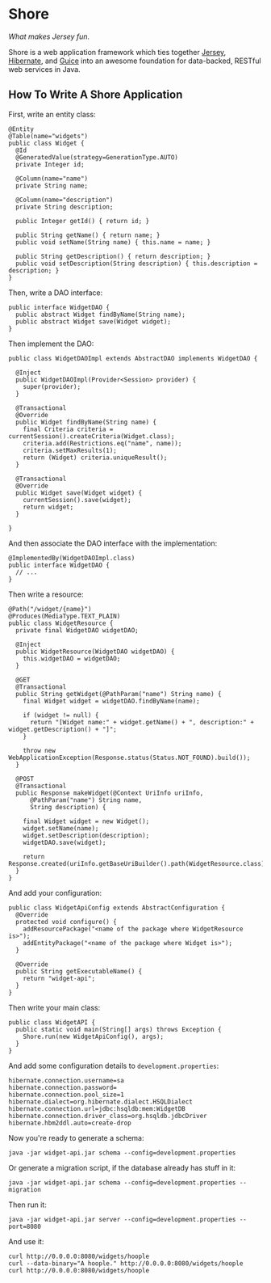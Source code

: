 Shore
=====

*What makes Jersey fun.*

Shore is a web application framework which ties together
[Jersey](https://jersey.dev.java.net/), [Hibernate](https://www.hibernate.org/),
and [Guice](http://code.google.com/p/google-guice/) into an awesome foundation
for data-backed, RESTful web services in Java.

How To Write A Shore Application
--------------------------------

First, write an entity class:

    @Entity
    @Table(name="widgets")
    public class Widget {
      @Id
      @GeneratedValue(strategy=GenerationType.AUTO)
      private Integer id;
  
      @Column(name="name")
      private String name;
  
      @Column(name="description")
      private String description;
  
      public Integer getId() { return id; }
  
      public String getName() { return name; }
      public void setName(String name) { this.name = name; }
  
      public String getDescription() { return description; }
      public void setDescription(String description) { this.description = description; }
    }

Then, write a DAO interface:
    
    public interface WidgetDAO {
      public abstract Widget findByName(String name);
      public abstract Widget save(Widget widget);
    }

Then implement the DAO:
    
    public class WidgetDAOImpl extends AbstractDAO implements WidgetDAO {

      @Inject
      public WidgetDAOImpl(Provider<Session> provider) {
        super(provider);
      }

      @Transactional
      @Override
      public Widget findByName(String name) {
        final Criteria criteria = currentSession().createCriteria(Widget.class);
        criteria.add(Restrictions.eq("name", name));
        criteria.setMaxResults(1);
        return (Widget) criteria.uniqueResult();
      }

      @Transactional
      @Override
      public Widget save(Widget widget) {
        currentSession().save(widget);
        return widget;
      }
      
    }
    
And then associate the DAO interface with the implementation:
    
    @ImplementedBy(WidgetDAOImpl.class)
    public interface WidgetDAO {
      // ...
    }

Then write a resource:
    
    @Path("/widget/{name}")
    @Produces(MediaType.TEXT_PLAIN)
    public class WidgetResource {
      private final WidgetDAO widgetDAO;

      @Inject
      public WidgetResource(WidgetDAO widgetDAO) {
        this.widgetDAO = widgetDAO;
      }

      @GET
      @Transactional
      public String getWidget(@PathParam("name") String name) {
        final Widget widget = widgetDAO.findByName(name);

        if (widget != null) {
          return "[Widget name:" + widget.getName() + ", description:" + widget.getDescription() + "]";
        }

        throw new WebApplicationException(Response.status(Status.NOT_FOUND).build());
      }

      @POST
      @Transactional
      public Response makeWidget(@Context UriInfo uriInfo,
          @PathParam("name") String name,
          String description) {

        final Widget widget = new Widget();
        widget.setName(name);
        widget.setDescription(description);
        widgetDAO.save(widget);

        return Response.created(uriInfo.getBaseUriBuilder().path(WidgetResource.class).build(name)).build();
      }
    }

And add your configuration:
    
    public class WidgetApiConfig extends AbstractConfiguration {
      @Override
      protected void configure() {
        addResourcePackage("<name of the package where WidgetResource is>");
        addEntityPackage("<name of the package where Widget is>");
      }

      @Override
      public String getExecutableName() {
        return "widget-api";
      }
    }

Then write your main class:
    
    public class WidgetAPI {
      public static void main(String[] args) throws Exception {
        Shore.run(new WidgetApiConfig(), args);
      }
    }

And add some configuration details to `development.properties`:
    
    hibernate.connection.username=sa
    hibernate.connection.password=
    hibernate.connection.pool_size=1
    hibernate.dialect=org.hibernate.dialect.HSQLDialect
    hibernate.connection.url=jdbc:hsqldb:mem:WidgetDB
    hibernate.connection.driver_class=org.hsqldb.jdbcDriver
    hibernate.hbm2ddl.auto=create-drop

Now you're ready to generate a schema:
    
    java -jar widget-api.jar schema --config=development.properties

Or generate a migration script, if the database already has stuff in it:
    
    java -jar widget-api.jar schema --config=development.properties --migration

Then run it:
    
    java -jar widget-api.jar server --config=development.properties --port=8080

And use it:
    
    curl http://0.0.0.0:8080/widgets/hoople
    curl --data-binary="A hoople." http://0.0.0.0:8080/widgets/hoople
    curl http://0.0.0.0:8080/widgets/hoople
